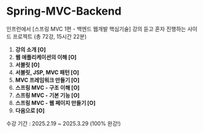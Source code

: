 # Spring-MVC-Backend
인프런에서 [스프링 MVC 1편 - 백엔드 웹개발 핵심기술] 강의 듣고 혼자 진행하는 사이드 프로젝트 (총 72강, 15시간 22분)

1. **강의 소개 [O]**
2. **웹 애플리케이션의 이해 [O]**
3. **서블릿 [O]**
4. **서블릿, JSP, MVC 패턴 [O]**
5. **MVC 프레임워크 만들기 [O]**
6. **스프링 MVC - 구조 이해 [O]**
7. **스프링 MVC - 기본 기능 [O]**
8. **스프링 MVC - 웹 페이지 만들기 [O]**
9. **다음으로 [O]**

수강 기간 : 2025.2.19 ~ 2025.3.29 (100% 완강!)
